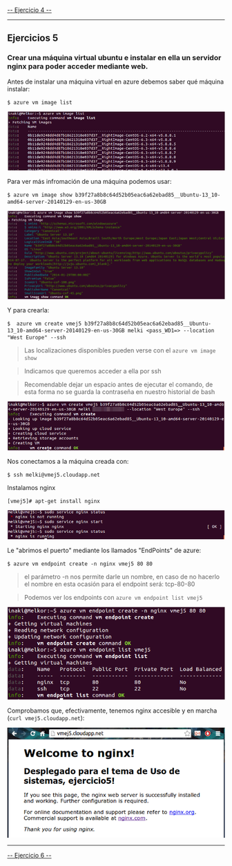 [-- Ejercicio 4 --](./ejercicio04.md)

------------------

## Ejercicios 5

### Crear una máquina virtual ubuntu e instalar en ella un servidor nginx para poder acceder mediante web.


Antes de instalar una máquina virtual en azure debemos saber qué máquina instalar:

    $ azure vm image list
    
![](./images/azure_image_list.png "Lista de imágenes disponibles en azure")

Para ver más infromación de una máquina podemos usar:

    $ azure vm image show b39f27a8b8c64d52b05eac6a62ebad85__Ubuntu-13_10-amd64-server-20140129-en-us-30GB
    
![](./images/azure_image_show.png "Información de imagen concreta de azure")

Y para crearla:

    $  azure vm create vmej5 b39f27a8b8c64d52b05eac6a62ebad85__Ubuntu-13_10-amd64-server-20140129-en-us-30GB melki <pass_WD1=> --location "West Europe" --ssh

> Las localizaciones disponibles pueden verse con el `azure vm image show`

> Indicamos que queremos acceder a ella por ssh

> Recomendable dejar un espacio antes de ejecutar el comando, de esta forma no se guarda la contraseña en nuestro historial de bash

![](./images/azure_vm_create.png "Creación de máquina virutal en azure")

Nos conectamos a la máquina creada con:

    $ ssh melki@vmej5.cloudapp.net


Instalamos nginx

    [vmej5]# apt-get install nginx
    
![](./images/azure_vm_nginx_status.png "Iniciando servicio nginx recién instalado")

Le "abrimos el puerto" mediante los llamados "EndPoints" de azure:

    $ azure vm endpoint create -n nginx vmej5 80 80

> el parámetro -n nos permite darle un nombre, en caso de no hacerlo el nombre en esta ocasión 	para el endpoint será: tcp-80-80

> Podemos ver los endpoints con `azure vm endpoint list vmej5`

![](./images/azure_endpoint_list.png "Lista de enpoints tras añadir el usado por nginx")
    
Comprobamos que, efectivamente, tenemos nginx accesible y en marcha (`curl vmej5.cloudapp.net`):

![](./images/azure_nginx_browser.png "Nginx configurado en azure, abierto en navegador")

------------------

[-- Ejercicio 6 --](./ejercicio06.md)
